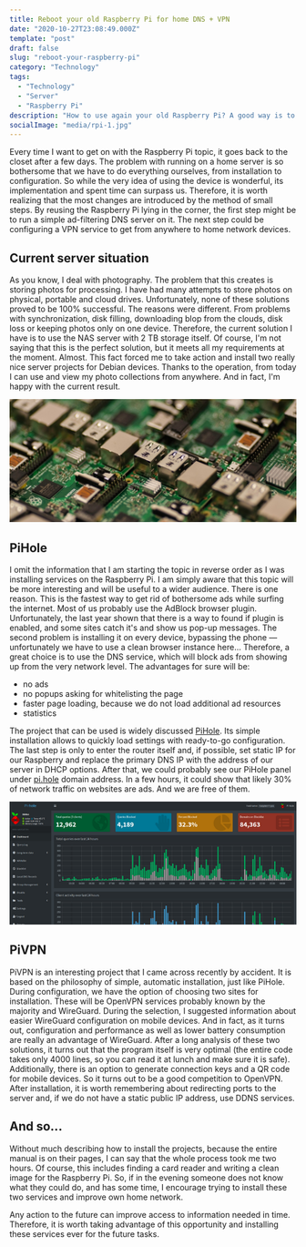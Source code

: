```yaml
---
title: Reboot your old Raspberry Pi for home DNS + VPN
date: "2020-10-27T23:08:49.000Z"
template: "post"
draft: false
slug: "reboot-your-raspberry-pi"
category: "Technology"
tags:
  - "Technology"
  - "Server"
  - "Raspberry Pi"
description: "How to use again your old Raspberry Pi? A good way is to set up your home VPN + DNS server quickly and securely"
socialImage: "media/rpi-1.jpg"
---
```

Every time I want to get on with the Raspberry Pi topic, it goes back to the closet after a few days. The problem with running on a home server is so bothersome that we have to do everything ourselves, from installation to configuration. So while the very idea of using the device is wonderful, its implementation and spent time can surpass us.
Therefore, it is worth realizing that the most changes are introduced by the method of small steps. By reusing the Raspberry Pi lying in the corner, the first step might be to run a simple ad-filtering DNS server on it. The next step could be configuring a VPN service to get from anywhere to home network devices.

## Current server situation
As you know, I deal with photography. The problem that this creates is storing photos for processing. I have had many attempts to store photos on physical, portable and cloud drives. Unfortunately, none of these solutions proved to be 100% successful. The reasons were different. From problems with synchronization, disk filling, downloading blop from the clouds, disk loss or keeping photos only on one device. Therefore, the current solution I have is to use the NAS server with 2 TB storage itself. Of course, I'm not saying that this is the perfect solution, but it meets all my requirements at the moment. Almost.
This fact forced me to take action and install two really nice server projects for Debian devices. Thanks to the operation, from today I can use and view my photo collections from anywhere. And in fact, I'm happy with the current result.

![Preparation for RPi server use](/media/rpi-1.jpg)

## PiHole
I omit the information that I am starting the topic in reverse order as I was installing services on the Raspberry Pi. I am simply aware that this topic will be more interesting and will be useful to a wider audience. There is one reason. This is the fastest way to get rid of bothersome ads while surfing the internet. Most of us probably use the AdBlock browser plugin. Unfortunately, the last year shown that there is a way to found if plugin is enabled, and some sites catch it's and show us pop-up messages. The second problem is installing it on every device, bypassing the phone — unfortunately we have to use a clean browser instance here... Therefore, a great choice is to use the DNS service, which will block ads from showing up from the very network level. The advantages for sure will be:

- no ads
- no popups asking for whitelisting the page
- faster page loading, because we do not load additional ad resources
- statistics

The project that can be used is widely discussed [PiHole](https://pi-hole.net/). Its simple installation allows to quickly load settings with ready-to-go configuration. The last step is only to enter the router itself and, if possible, set static IP for our Raspberry and replace the primary DNS IP with the address of our server in DHCP options. After that, we could probably see our PiHole panel under [pi.hole](http://pi.hole/) domain address. In a few hours, it could show that likely 30% of network traffic on websites are ads. And we are free of them.

![PiHole admin dashboard](/media/pi-hole.png)

## PiVPN

PiVPN is an interesting project that I came across recently by accident. It is based on the philosophy of simple, automatic installation, just like PiHole. During configuration, we have the option of choosing two sites for installation. These will be OpenVPN services probably known by the majority and WireGuard. During the selection, I suggested information about easier WireGuard configuration on mobile devices. And in fact, as it turns out, configuration and performance as well as lower battery consumption are really an advantage of WireGuard. After a long analysis of these two solutions, it turns out that the program itself is very optimal (the entire code takes only 4000 lines, so you can read it at lunch and make sure it is safe). Additionally, there is an option to generate connection keys and a QR code for mobile devices. So it turns out to be a good competition to OpenVPN. After installation, it is worth remembering about redirecting ports to the server and, if we do not have a static public IP address, use DDNS services.

## And so...

Without much describing how to install the projects, because the entire manual is on their pages, I can say that the whole process took me two hours. Of course, this includes finding a card reader and writing a clean image for the Raspberry Pi. So, if in the evening someone does not know what they could do, and has some time, I encourage trying to install these two services and improve own home network.

Any action to the future can improve access to information needed in time. Therefore, it is worth taking advantage of this opportunity and installing these services ever for the future tasks.